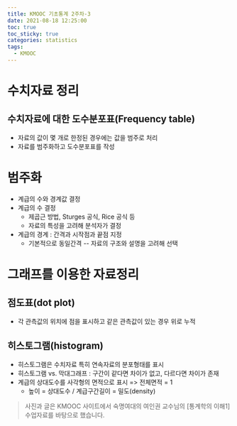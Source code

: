 ```yaml
---
title: KMOOC 기초통계 2주차-3
date: 2021-08-18 12:25:00
toc: true
toc_sticky: true
categories: statistics
tags:
  - KMOOC
---
```


# 수치자료 정리

## 수치자료에 대한 도수분포표(Frequency table)
- 자료의 값이 몇 개로 한정된 경우에는 값을 범주로 처리
- 자료를 범주화하고 도수분포표를 작성

# 범주화
- 계급의 수와 경계값 결정
- 계급의 수 결정
  - 제곱근 방법, Sturges 공식, Rice 공식 등
  - 자료의 특성을 고려해 분석자가 결정
- 계급의 경계 : 간격과 시작점과 끝점 지정
  - 기본적으로 동일간격
  -- 자료의 구조와 설명을 고려해 선택

# 그래프를 이용한 자료정리

## 점도표(dot plot)
- 각 관측값의 위치에 점을 표시하고 같은 관측값이 있는 경우 위로 누적

## 히스토그램(histogram)
- 히스토그램은 수치자료 특히 연속자료의 분포형태를 표시
- 히스토그램 vs. 막대그래프 : 구간이 같다면 차이가 없고, 다르다면 차이가 존재
- 계급의 상대도수를 사각형의 면적으로 표시 => 전체면적 = 1
  - 높이 = 상대도수 / 계급구간길이 = 밀도(density)


> 사진과 글은 KMOOC 사이트에서 숙명여대의 여인권 교수님의 [통계학의 이해1] 수업자료를 바탕으로 했습니다.  
